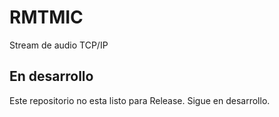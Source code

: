 # RMTMIC
Stream de audio TCP/IP

## En desarrollo
Este repositorio no esta listo para Release. Sigue en desarrollo.
